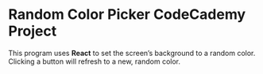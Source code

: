 # Random Color Picker CodeCademy Project
This program uses **React** to set the screen’s background to a random color. Clicking a button will refresh to a new, random color.